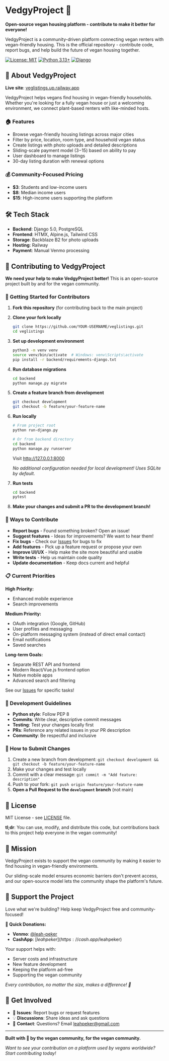 # VedgyProject 🌱

**Open-source vegan housing platform - contribute to make it better for everyone!**

VedgyProject is a community-driven platform connecting vegan renters with vegan-friendly housing. This is the official repository - contribute code, report bugs, and help build the future of vegan housing together.

[![License: MIT](https://img.shields.io/badge/License-MIT-yellow.svg)](https://opensource.org/licenses/MIT)
[![Python 3.13+](https://img.shields.io/badge/python-3.13+-blue.svg)](https://www.python.org/downloads/)
[![Django](https://img.shields.io/badge/Django-5.0+-green.svg)](https://www.djangoproject.com/)

## 🌟 About VedgyProject

**Live site**: [veglistings.up.railway.app](https://veglistings.up.railway.app/)

VedgyProject helps vegans find housing in vegan-friendly households. Whether you're looking for a fully vegan house or just a welcoming environment, we connect plant-based renters with like-minded hosts.

### 🏠 Features

- Browse vegan-friendly housing listings across major cities
- Filter by price, location, room type, and household vegan status
- Create listings with photo uploads and detailed descriptions
- Sliding-scale payment model ($3-$15) based on ability to pay
- User dashboard to manage listings
- 30-day listing duration with renewal options

### 💰 Community-Focused Pricing

- **$3**: Students and low-income users
- **$8**: Median income users
- **$15**: High-income users supporting the platform

## 🛠️ Tech Stack

- **Backend**: Django 5.0, PostgreSQL
- **Frontend**: HTMX, Alpine.js, Tailwind CSS
- **Storage**: Backblaze B2 for photo uploads
- **Hosting**: Railway
- **Payment**: Manual Venmo processing

## 🤝 Contributing to VedgyProject

**We need your help to make VedgyProject better!** This is an open-source project built by and for the vegan community.

### 🚀 Getting Started for Contributors

1. **Fork this repository** (for contributing back to the main project)

2. **Clone your fork locally**

   ```bash
   git clone https://github.com/YOUR-USERNAME/veglistings.git
   cd veglistings
   ```

3. **Set up development environment**

   ```bash
   python3 -m venv venv
   source venv/bin/activate  # Windows: venv\Scripts\activate
   pip install -r backend/requirements-django.txt
   ```

4. **Run database migrations**

   ```bash
   cd backend
   python manage.py migrate
   ```

5. **Create a feature branch from development**

   ```bash
   git checkout development
   git checkout -b feature/your-feature-name
   ```

6. **Run locally**

   ```bash
   # From project root
   python run-django.py

   # Or from backend directory
   cd backend
   python manage.py runserver
   ```

   Visit http://127.0.0.1:8000

   _No additional configuration needed for local development! Uses SQLite by default._

7. **Run tests**

   ```bash
   cd backend
   pytest
   ```

8. **Make your changes and submit a PR to the development branch!**

### 🐛 Ways to Contribute

- **Report bugs** - Found something broken? Open an issue!
- **Suggest features** - Ideas for improvements? We want to hear them!
- **Fix bugs** - Check our [Issues](https://github.com/leahpeker/veglistings/issues) for bugs to fix
- **Add features** - Pick up a feature request or propose your own
- **Improve UI/UX** - Help make the site more beautiful and usable
- **Write tests** - Help us maintain code quality
- **Update documentation** - Keep docs current and helpful

### 📋 Current Priorities

**High Priority:**

- Enhanced mobile experience
- Search improvements

**Medium Priority:**

- OAuth integration (Google, GitHub)
- User profiles and messaging
- On-platform messaging system (instead of direct email contact)
- Email notifications
- Saved searches

**Long-term Goals:**

- Separate REST API and frontend
- Modern React/Vue.js frontend option
- Native mobile apps
- Advanced search and filtering

See our [Issues](https://github.com/leahpeker/veglistings/issues) for specific tasks!

### 🔧 Development Guidelines

- **Python style**: Follow PEP 8
- **Commits**: Write clear, descriptive commit messages
- **Testing**: Test your changes locally first
- **PRs**: Reference any related issues in your PR description
- **Community**: Be respectful and inclusive

### 🎯 How to Submit Changes

1. Create a new branch from development: `git checkout development && git checkout -b feature/your-feature-name`
2. Make your changes and test locally
3. Commit with a clear message: `git commit -m "Add feature: description"`
4. Push to your fork: `git push origin feature/your-feature-name`
5. **Open a Pull Request to the `development` branch** (not main)

## 📄 License

MIT License - see [LICENSE](LICENSE) file.

**tl;dr**: You can use, modify, and distribute this code, but contributions back to this project help everyone in the vegan community!

## 🌱 Mission

VedgyProject exists to support the vegan community by making it easier to find housing in vegan-friendly environments.

Our sliding-scale model ensures economic barriers don't prevent access, and our open-source model lets the community shape the platform's future.

## 💚 Support the Project

Love what we're building? Help keep VedgyProject free and community-focused!

**📱 Quick Donations:**

- **Venmo**: [@leah-peker](https://venmo.com/u/leah-peker)
- **CashApp**: [$leahpeker](https://cash.app/$leahpeker)

Your support helps with:

- Server costs and infrastructure
- New feature development
- Keeping the platform ad-free
- Supporting the vegan community

_Every contribution, no matter the size, makes a difference! 🌱_

## 💬 Get Involved

- 🐛 **Issues**: Report bugs or request features
- 💡 **Discussions**: Share ideas and ask questions
- 📧 **Contact**: Questions? Email [leahpeker@gmail.com](mailto:leahpeker@gmail.com)

---

**Built with 🌱 by the vegan community, for the vegan community.**

_Want to see your contribution on a platform used by vegans worldwide? Start contributing today!_
